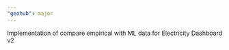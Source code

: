 ```yaml
---
"geohub": major
---
```


Implementation of compare empirical with ML data for Electricity Dashboard v2
